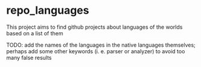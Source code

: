 # repo_languages
This project aims to find github projects about languages of the worlds based on a list of them

TODO: add the names of the languages in the native languages themselves; perhaps add some other keywords (i. e. parser or analyzer) to avoid too many false results
